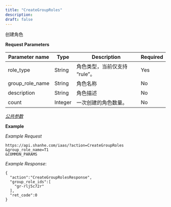 ```yaml
---
title: "CreateGroupRoles"
description: 
draft: false
---
```




创建角色

**Request Parameters**

| Parameter name | Type | Description | Required |
| --- | --- | --- | --- |
| role_type | String | 角色类型，当前仅支持 “rule”。 | Yes |
| group_role_name | String | 角色名称 | No |
| description | String | 角色描述 | No |
| count | Integer | 一次创建的角色数量。 | No |

[_公共参数_](../../../parameters/)

**Example**

_Example Request_

```
https://api.shanhe.com/iaas/?action=CreateGroupRoles
&group_role_name=T1
&COMMON_PARAMS
```

_Example Response_:

```
{
  "action":"CreateGroupRolesResponse",
  "group_role_ids":[
    "gr-rlj5c72r"
  ],
  "ret_code":0
}
```
